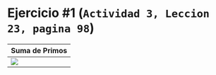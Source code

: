 # Ejercicio #1 **(`Actividad 3, Leccion 23, pagina 98`)**
| Suma de Primos |
|-|
| <img src="https://i.ibb.co/qC6dzK2/Guia4-U3-Ejer1.png"> |